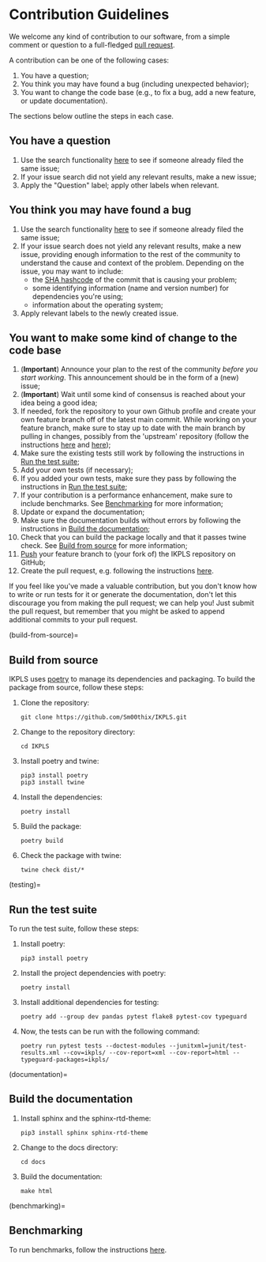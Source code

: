 # Contribution Guidelines

We welcome any kind of contribution to our software, from a simple comment or question to a full-fledged [pull request](https://help.github.com/articles/about-pull-requests/).

A contribution can be one of the following cases:

1. You have a question;
2. You think you may have found a bug (including unexpected behavior);
3. You want to change the code base (e.g., to fix a bug, add a new feature, or update documentation).

The sections below outline the steps in each case.

## You have a question

1. Use the search functionality [here](https://github.com/Sm00thix/IKPLS/issues) to see if someone already filed the same issue;
2. If your issue search did not yield any relevant results, make a new issue;
3. Apply the "Question" label; apply other labels when relevant.

## You think you may have found a bug

1. Use the search functionality [here](https://github.com/Sm00thix/IKPLS/issues) to see if someone already filed the same issue;
2. If your issue search does not yield any relevant results, make a new issue, providing enough information to the rest of the community to understand the cause and context of the problem. Depending on the issue, you may want to include:
    - the [SHA hashcode](https://help.github.com/articles/autolinked-references-and-urls/#commit-shas) of the commit that is causing your problem;
    - some identifying information (name and version number) for dependencies you're using;
    - information about the operating system;
3. Apply relevant labels to the newly created issue.

## You want to make some kind of change to the code base

1. (**Important**) Announce your plan to the rest of the community *before you start working*. This announcement should be in the form of a (new) issue;
2. (**Important**) Wait until some kind of consensus is reached about your idea being a good idea;
3. If needed, fork the repository to your own Github profile and create your own feature branch off of the latest main commit. While working on your feature branch, make sure to stay up to date with the main branch by pulling in changes, possibly from the 'upstream' repository (follow the instructions [here](https://help.github.com/articles/configuring-a-remote-for-a-fork/) and [here](https://help.github.com/articles/syncing-a-fork/));
4. Make sure the existing tests still work by following the instructions in [Run the test suite](#testing);
5. Add your own tests (if necessary);
6. If you added your own tests, make sure they pass by following the instructions in [Run the test suite](#testing);
7. If your contribution is a performance enhancement, make sure to include benchmarks. See [Benchmarking](#benchmarking) for more information;
8. Update or expand the documentation;
9. Make sure the documentation builds without errors by following the instructions in [Build the documentation](#documentation);
10. Check that you can build the package locally and that it passes twine check. See [Build from source](#build-from-source) for more information;
11. [Push](http://rogerdudler.github.io/git-guide/) your feature branch to (your fork of) the IKPLS repository on GitHub;
12. Create the pull request, e.g. following the instructions [here](https://help.github.com/articles/creating-a-pull-request/).

If you feel like you've made a valuable contribution, but you don't know how to write or run tests for it or generate the documentation, don't let this discourage you from making the pull request; we can help you! Just submit the pull request, but remember that you might be asked to append additional commits to your pull request.

(build-from-source)=
## Build from source

IKPLS uses [poetry](https://python-poetry.org/) to manage its dependencies and packaging. To build the package from source, follow these steps:

1. Clone the repository:

    ```shell
    git clone https://github.com/Sm00thix/IKPLS.git
    ```

2. Change to the repository directory:

    ```shell
    cd IKPLS
    ```

3. Install poetry and twine:

    ```shell
    pip3 install poetry
    pip3 install twine
    ```

4. Install the dependencies:

    ```shell
    poetry install
    ```

5. Build the package:

    ```shell
    poetry build
    ```

6. Check the package with twine:

    ```shell
    twine check dist/*
    ```

(testing)=
## Run the test suite

To run the test suite, follow these steps:

1. Install poetry:

    ```shell
    pip3 install poetry
    ```

2. Install the project dependencies with poetry:

    ```shell
    poetry install
    ```

3. Install additional dependencies for testing:

    ```shell
    poetry add --group dev pandas pytest flake8 pytest-cov typeguard
    ```

4. Now, the tests can be run with the following command:

    ```shell
    poetry run pytest tests --doctest-modules --junitxml=junit/test-results.xml --cov=ikpls/ --cov-report=xml --cov-report=html --typeguard-packages=ikpls/
    ```

(documentation)=
## Build the documentation

1. Install sphinx and the sphinx-rtd-theme:

    ```shell
    pip3 install sphinx sphinx-rtd-theme
    ```

2. Change to the docs directory:

    ```shell
    cd docs
    ```

3. Build the documentation:

    ```shell
    make html
    ```

(benchmarking)=
## Benchmarking

To run benchmarks, follow the instructions [here](https://github.com/Sm00thix/IKPLS/blob/main/paper/README.md).
